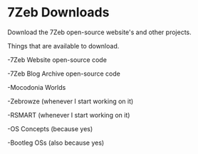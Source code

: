 # 7Zeb Downloads
Download the 7Zeb open-source website's and other projects.


Things that are available to download.

-7Zeb Website open-source code

-7Zeb Blog Archive open-source code

-Mocodonia Worlds

-Zebrowze (whenever I start working on it)

-RSMART (whenever I start working on it)

-OS Concepts (because yes)

-Bootleg OSs (also because yes)


